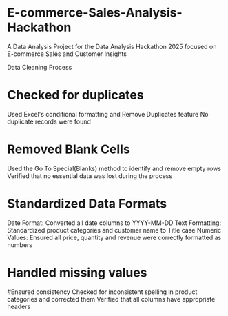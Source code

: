 # E-commerce-Sales-Analysis-Hackathon
A Data Analysis Project for the Data Analysis Hackathon 2025 focused on E-commerce Sales and Customer Insights

Data Cleaning Process
# Checked for duplicates 
Used Excel's conditional formatting and Remove Duplicates feature
No duplicate records were found

# Removed Blank Cells
Used the Go To Special(Blanks) method to identify and remove empty rows
Verified that no essential data was lost during the process

# Standardized Data Formats
Date Format: Converted all date columns to YYYY-MM-DD
Text Formatting: Standardized product categories and customer name to Title case
Numeric Values: Ensured all price, quantity and revenue were correctly formatted as numbers 

# Handled missing values

#Ensured consistency 
Checked for inconsistent spelling in product categories and corrected them
Verified that all columns have appropriate headers


